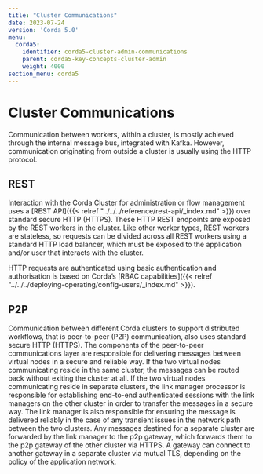 ```yaml
---
title: "Cluster Communications"
date: 2023-07-24
version: 'Corda 5.0'
menu:
  corda5:
    identifier: corda5-cluster-admin-communications
    parent: corda5-key-concepts-cluster-admin
    weight: 4000
section_menu: corda5
---
```


# Cluster Communications

Communication between workers, within a cluster, is mostly achieved through the internal message bus, integrated with Kafka. However, communication originating from outside a cluster is usually using the HTTP protocol. 

## REST

Interaction with the Corda Cluster for administration or flow management uses a [REST API]({{< relref "../../../reference/rest-api/_index.md" >}}) over standard secure HTTP (HTTPS).
These HTTP REST endpoints are exposed by the REST workers in the cluster. 
Like other worker types, REST workers are stateless, so requests can be divided across all REST workers using a standard HTTP load balancer, which must be exposed to the application and/or user that interacts with the cluster.

HTTP requests are authenticated using basic authentication and authorisation is based on Corda’s [RBAC capabilities]({{< relref "../../../deploying-operating/config-users/_index.md" >}}).

## P2P

Communication between different Corda clusters to support distributed workflows, that is peer-to-peer (P2P) communication, also uses standard secure HTTP (HTTPS). 
The components of the peer-to-peer communications layer are responsible for delivering messages between virtual nodes in a secure and reliable way. 
If the two virtual nodes communicating reside in the same cluster, the messages can be routed back without exiting the cluster at all. 
If the two virtual nodes communicating reside in separate clusters, the link manager processor is responsible for establishing end-to-end authenticated sessions with the link managers on the other cluster in order to transfer the messages in a secure way. 
The link manager is also responsible for ensuring the message is delivered reliably in the case of any transient issues in the network path between the two clusters. 
Any messages destined for a separate cluster are forwarded by the link manager to the p2p gateway, which forwards them to the p2p gateway of the other cluster via HTTPS. 
A gateway can connect to another gateway in a separate cluster via mutual TLS, depending on the policy of the application network. 